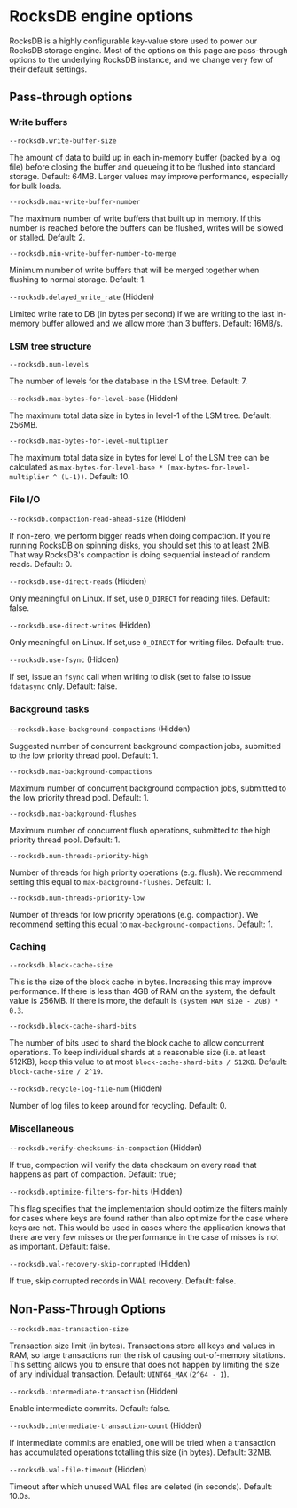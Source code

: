 RocksDB engine options
======================

RocksDB is a highly configurable key-value store used to power our RocksDB
storage engine. Most of the options on this page are pass-through options to the
underlying RocksDB instance, and we change very few of their default settings.

## Pass-through options

### Write buffers

`--rocksdb.write-buffer-size`

The amount of data to build up in each in-memory buffer (backed by a log file)
before closing the buffer and queueing it to be flushed into standard storage.
Default: 64MB. Larger values may improve performance, especially for bulk
loads.

`--rocksdb.max-write-buffer-number`

The maximum number of write buffers that built up in memory. If this number is
reached before the buffers can be flushed, writes will be slowed or stalled.
Default: 2.

`--rocksdb.min-write-buffer-number-to-merge`

Minimum number of write buffers that will be merged together when flushing to
normal storage. Default: 1.

`--rocksdb.delayed_write_rate` (Hidden)

Limited write rate to DB (in bytes per second) if we are writing to the last
in-memory buffer allowed and we allow more than 3 buffers. Default: 16MB/s.

### LSM tree structure

`--rocksdb.num-levels`

The number of levels for the database in the LSM tree. Default: 7.

`--rocksdb.max-bytes-for-level-base` (Hidden)

The maximum total data size in bytes in level-1 of the LSM tree. Default: 256MB.

`--rocksdb.max-bytes-for-level-multiplier`

The maximum total data size in bytes for level L of the LSM tree can be
calculated as `max-bytes-for-level-base * (max-bytes-for-level-multiplier ^
(L-1))`. Default: 10.

### File I/O

`--rocksdb.compaction-read-ahead-size` (Hidden)

If non-zero, we perform bigger reads when doing compaction. If you're  running
RocksDB on spinning disks, you should set this to at least 2MB. That way
RocksDB's compaction is doing sequential instead of random reads. Default: 0.

`--rocksdb.use-direct-reads` (Hidden)

Only meaningful on Linux. If set, use `O_DIRECT` for reading files. Default:
false.

`--rocksdb.use-direct-writes` (Hidden)

Only meaningful on Linux. If set,use `O_DIRECT` for writing files. Default:
true.

`--rocksdb.use-fsync` (Hidden)

If set, issue an `fsync` call when writing to disk (set to false to issue
`fdatasync` only. Default: false.

### Background tasks

`--rocksdb.base-background-compactions` (Hidden)

Suggested number of concurrent background compaction jobs, submitted to the low
priority thread pool. Default: 1.

`--rocksdb.max-background-compactions`

Maximum number of concurrent background compaction jobs, submitted to the low
priority thread pool. Default: 1.

`--rocksdb.max-background-flushes`

Maximum number of concurrent flush operations, submitted to the high priority
thread pool. Default: 1.

`--rocksdb.num-threads-priority-high`

Number of threads for high priority operations (e.g. flush). We recommend
setting this equal to `max-background-flushes`. Default: 1.

`--rocksdb.num-threads-priority-low`

Number of threads for low priority operations (e.g. compaction). We recommend
setting this equal to `max-background-compactions`. Default: 1.

### Caching

`--rocksdb.block-cache-size`

This is the size of the block cache in bytes. Increasing this may improve
performance.  If there is less than 4GB of RAM on the system, the default value
is 256MB. If there is more, the default is `(system RAM size - 2GB) * 0.3`.

`--rocksdb.block-cache-shard-bits`

The number of bits used to shard the block cache to allow concurrent operations.
To keep individual shards at a reasonable size (i.e. at least 512KB), keep this
value to at most `block-cache-shard-bits / 512KB`. Default: `block-cache-size /
2^19`.

`--rocksdb.recycle-log-file-num` (Hidden)

Number of log files to keep around for recycling. Default: 0.

### Miscellaneous

`--rocksdb.verify-checksums-in-compaction` (Hidden)

If true, compaction will verify the data checksum on every read that happens as
part of compaction. Default: true;

`--rocksdb.optimize-filters-for-hits` (Hidden)

This flag specifies that the implementation should optimize the filters mainly
for cases where keys are found rather than also optimize for the case where
keys are not. This would be used in cases where the application knows that
there are very few misses or the performance in the case of misses is not as
important. Default: false.

`--rocksdb.wal-recovery-skip-corrupted` (Hidden)

If true, skip corrupted records in WAL recovery. Default: false.

## Non-Pass-Through Options

`--rocksdb.max-transaction-size`

Transaction size limit (in bytes). Transactions store all keys and values in
RAM, so large transactions run the risk of causing out-of-memory sitations.
This setting allows you to ensure that does not happen by limiting the size of
any individual transaction. Default: `UINT64_MAX` (`2^64 - 1`).

`--rocksdb.intermediate-transaction` (Hidden)

Enable intermediate commits. Default: false.

`--rocksdb.intermediate-transaction-count` (Hidden)

If intermediate commits are enabled, one will be tried when a transaction has
accumulated operations totalling this size (in bytes). Default: 32MB.

`--rocksdb.wal-file-timeout` (Hidden)

Timeout after which unused WAL files are deleted (in seconds). Default: 10.0s.
